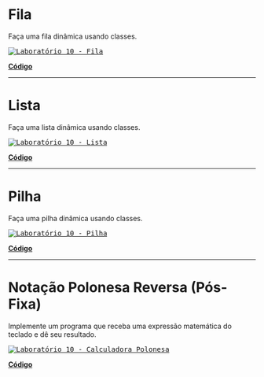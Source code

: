 # Fila

Faça uma fila dinâmica usando classes.

<kbd><a href="/codigo/Laboratório 10/Fila"><img src="/relatorio/img/Laboratório 10 - Fila.png" alt="Laboratório 10 - Fila"><a></kbd>

**<a href="/codigo/Laboratório 10/Fila">Código</a>**

---

# Lista

Faça uma lista dinâmica usando classes.

<kbd><a href="/codigo/Laboratório 10/Lista"><img src="/relatorio/img/Laboratório 10 - Lista.png" alt="Laboratório 10 - Lista"><a></kbd>

**<a href="/codigo/Laboratório 10/Lista">Código</a>**

---

# Pilha

Faça uma pilha dinâmica usando classes.

<kbd><a href="/codigo/Laboratório 10/Pilha"><img src="/relatorio/img/Laboratório 10 - Pilha.png" alt="Laboratório 10 - Pilha"><a></kbd>

**<a href="/codigo/Laboratório 10/Pilha">Código</a>**

---

# Notação Polonesa Reversa (Pós-Fixa)

Implemente um programa que receba uma expressão matemática do teclado e dê seu resultado.

<kbd><a href="/codigo/Laboratório 10/Calculadora Polonesa"><img src="/relatorio/img/Laboratório 10 - Calculadora Polonesa.png" alt="Laboratório 10 - Calculadora Polonesa"><a></kbd>

**<a href="/codigo/Laboratório 10/Calculadora Polonesa">Código</a>**